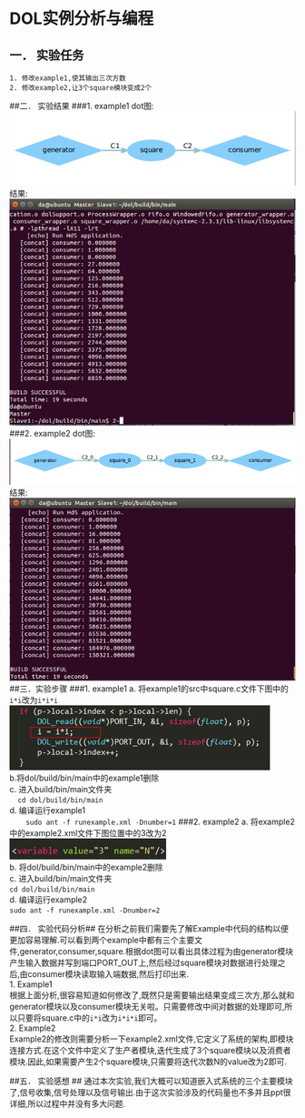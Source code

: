 # DOL实例分析与编程 #
## 一．   实验任务 
    1. 修改example1,使其输出三次方数
    2. 修改example2,让3个square模块变成2个
##二．    实验结果 
###1. example1
dot图:<br>
![](https://github.com/Lrrent/ES2016_14353257/blob/master/assignment/lab3/dot1.png)
<br>结果:<br>
![](https://github.com/Lrrent/ES2016_14353257/blob/master/assignment/lab3/example1.png)
###2.  example2
dot图:<br>
![](https://github.com/Lrrent/ES2016_14353257/blob/master/assignment/lab3/dot2.png)
<br>结果:<br>
![](https://github.com/Lrrent/ES2016_14353257/blob/master/assignment/lab3/example2.png)
##三．实验步骤 
###1. example1
 a. 将example1的src中square.c文件下图中的```i*i```改为```i*i*i```<br>
    ![](https://github.com/Lrrent/ES2016_14353257/blob/master/assignment/lab3/ex1_i.jpg)<br>
 b.将dol/build/bin/main中的example1删除<br>
 c.	进入build/bin/main文件夹<br>
    ``  cd dol/build/bin/main``<br>
d.	编译运行example1<br>
``    sudo ant -f runexample.xml -Dnumber=1``
###2.  example2
a.	将example2中的example2.xml文件下图位置中的3改为2<br>
![](https://github.com/Lrrent/ES2016_14353257/blob/master/assignment/lab3/example2_values-2.png)<br>
b.	将dol/build/bin/main中的example2删除<br>
c.	进入build/bin/main文件夹<br>
    ``cd dol/build/bin/main``<br>
d.	编译运行example2<br>
    ``sudo ant -f runexample.xml -Dnumber=2``<br>

##四．    实验代码分析##
在分析之前我们需要先了解Example中代码的结构以便更加容易理解.可以看到两个example中都有三个主要文件,generator,consumer,square.根据dot图可以看出具体过程为由generator模块产生输入数据并写到端口PORT_OUT上,然后经过square模块对数据进行处理之后,由consumer模块读取输入端数据,然后打印出来.<br />
    1.    Example1<br />
    根据上面分析,很容易知道如何修改了,既然只是需要输出结果变成三次方,那么就和generator模块以及consumer模块无关啦。只需要修改中间对数据的处理即可,所以只要将square.c中的``i*i``改为``i*i*i``即可。<br />
    2.	Example2<br />
    Example2的修改则需要分析一下example2.xml文件,它定义了系统的架构,即模块连接方式.在这个文件中定义了生产者模块,迭代生成了3个square模块以及消费者模块.因此,如果需要产生2个square模块,只需要将迭代次数N的value改为2即可.<br />

##五．    实验感想 ##
通过本次实验,我们大概可以知道嵌入式系统的三个主要模块了,信号收集,信号处理以及信号输出.由于这次实验涉及的代码量也不多并且ppt很详细,所以过程中并没有多大问题.
